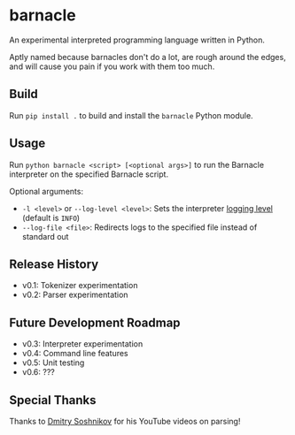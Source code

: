 # barnacle
An experimental interpreted programming language written in Python.

Aptly named because barnacles don't do a lot, are rough around the edges, and will cause you pain if you work with them too much.

## Build

Run `pip install .` to build and install the `barnacle` Python module.

## Usage

Run `python barnacle <script> [<optional args>]` to run the Barnacle interpreter on the specified Barnacle script.

Optional arguments:
- `-l <level>` or `--log-level <level>`: Sets the interpreter [logging level](https://docs.python.org/3/library/logging.html#logging-levels) (default is `INFO`)
- `--log-file <file>`: Redirects logs to the specified file instead of standard out

## Release History
- v0.1: Tokenizer experimentation
- v0.2: Parser experimentation

## Future Development Roadmap
- v0.3: Interpreter experimentation
- v0.4: Command line features
- v0.5: Unit testing
- v0.6: ???

## Special Thanks
Thanks to [Dmitry Soshnikov](https://www.youtube.com/c/DmitrySoshnikov-education) for his YouTube videos on parsing!
